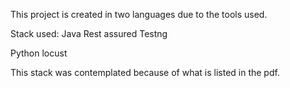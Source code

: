This project is created in two languages due to the tools used.

Stack used:
Java 
Rest assured
Testng

Python
locust

This stack was contemplated because of what is listed in the pdf.
